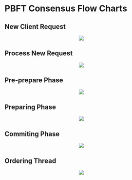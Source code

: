 # PBFT Consensus Flow Charts

## New Client Request
<div align=center>
<img src="../img/PBFT_1.png">
</div>

## Process New Request
<div align=center>
<img src="../img/PBFT_2.png">
</div>

## Pre-prepare Phase
<div align=center>
<img src="../img/PBFT_3.png">
</div>

## Preparing Phase
<div align=center>
<img src="../img/PBFT_4.png">
</div>

## Commiting Phase
<div align=center>
<img src="../img/PBFT_5.png">
</div>

## Ordering Thread
<div align=center>
<img src="../img/PBFT_6.png">
</div>
